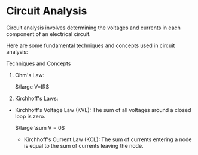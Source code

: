 # Circuit Analysis
Circuit analysis involves determining the voltages and currents in each component of an electrical circuit.

Here are some fundamental techniques and concepts used in circuit analysis:

Techniques and Concepts
1. Ohm's Law:
  
   $\large V=IR$

2. Kirchhoff's Laws:

- Kirchhoff's Voltage Law (KVL): The sum of all voltages around a closed loop is zero.

  $\large \sum V = 0$

  - Kirchhoff's Current Law (KCL): The sum of currents entering a node is equal to the sum of currents leaving the node.

